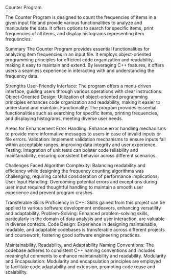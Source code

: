 Counter Program

The Counter Program is designed to count the frequencies of items in a given input file and provide various functionalities to analyze and manipulate the data. It offers options to search for specific items, print frequencies of all items, and display histograms representing item frequencies.

Summary
The Counter Program provides essential functionalities for analyzing item frequencies in an input file. It employs object-oriented programming principles for efficient code organization and readability, making it easy to maintain and extend. By leveraging C++ features, it offers users a seamless experience in interacting with and understanding the frequency data.

Strengths
User-Friendly Interface: The program offers a menu-driven interface, guiding users through various operations with clear instructions.
Object-Oriented Design: Utilization of object-oriented programming principles enhances code organization and readability, making it easier to understand and maintain.
Functionality: The program provides essential functionalities such as searching for specific items, printing frequencies, and displaying histograms, meeting diverse user needs.

Areas for Enhancement
Error Handling: Enhance error handling mechanisms to provide more informative messages to users in case of invalid inputs or file errors.
Validation: Implement validation mechanisms to ensure inputs fall within acceptable ranges, improving data integrity and user experience.
Testing: Integration of unit tests can bolster code reliability and maintainability, ensuring consistent behavior across different scenarios.

Challenges Faced
Algorithm Complexity: Balancing readability and efficiency while designing the frequency counting algorithms was challenging, requiring careful consideration of performance implications.
User Input Handling: Overcoming potential errors and exceptions during user input required thoughtful handling to maintain a smooth user experience and prevent program crashes.

Transferable Skills
Proficiency in C++: Skills gained from this project can be applied to various software development endeavors, enhancing versatility and adaptability.
Problem-Solving: Enhanced problem-solving skills, particularly in the domain of data analysis and user interaction, are valuable in diverse contexts.
Code Design: Experience in designing maintainable, readable, and adaptable codebases is transferable across different projects and coursework, fostering good software engineering practices.

Maintainability, Readability, and Adaptability
Naming Conventions: The codebase adheres to consistent C++ naming conventions and includes meaningful comments to enhance maintainability and readability.
Modularity and Encapsulation: Modularity and encapsulation principles are employed to facilitate code adaptability and extension, promoting code reuse and scalability.
